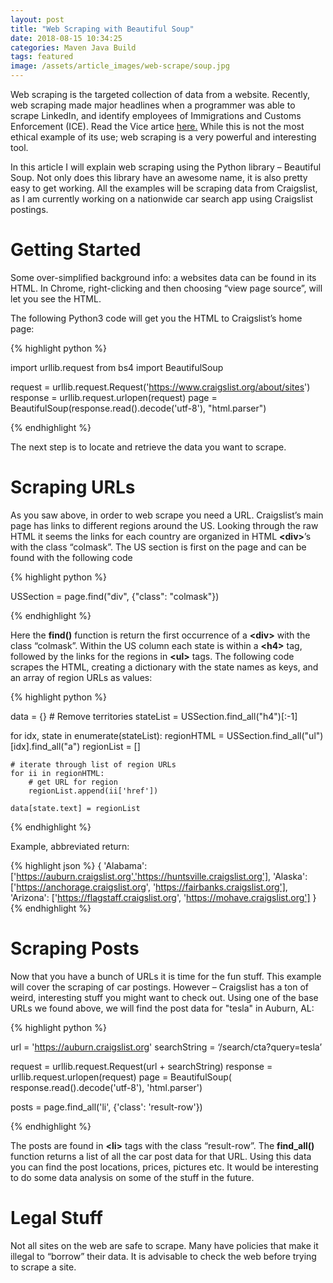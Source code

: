 ```yaml
---
layout: post
title: "Web Scraping with Beautiful Soup"
date: 2018-08-15 10:34:25
categories: Maven Java Build
tags: featured
image: /assets/article_images/web-scrape/soup.jpg
---
```


Web scraping is the targeted collection of data from a website. Recently, web scraping made major headlines when a programmer was able to scrape LinkedIn, and identify employees of Immigrations and Customs Enforcement (ICE). Read the Vice artice [here.](https://motherboard.vice.com/en_us/article/435myg/programmer-used-linkedin-to-find-ice-employees-database) While this is not the most ethical example of its use; web scraping is a very powerful and interesting tool.

In this article I will explain web scraping using the Python library – Beautiful Soup. Not only does this library have an awesome name, it is also pretty easy to get working. All the examples will be scraping data from Craigslist, as I am currently working on a nationwide car search app using Craigslist postings.

# Getting Started

Some over-simplified background info:
a websites data can be found in its HTML.
In Chrome, right-clicking and then choosing “view page source”, will let you see the HTML.

The following Python3 code will get you the HTML to Craigslist’s home page:

{% highlight python %}

import urllib.request
from bs4 import BeautifulSoup

request = urllib.request.Request('https://www.craigslist.org/about/sites')
response = urllib.request.urlopen(request)
page = BeautifulSoup(response.read().decode('utf-8'), "html.parser")

{% endhighlight %}

The next step is to locate and retrieve the data you want to scrape.

# Scraping URLs

As you saw above, in order to web scrape you need a URL. Craigslist’s main page has links to different regions around the US. Looking through the raw HTML it seems the links for each country are organized in HTML **\<div>**’s with the class “colmask”. The US section is first on the page and can be found with the following code

{% highlight python %}

USSection = page.find("div", {"class": "colmask"})

{% endhighlight %}

Here the **find()** function is return the first occurrence of a **\<div>** with the class “colmask”. Within the US column each state is within a **\<h4>** tag, followed by the links for the regions in **\<ul>** tags. The following code scrapes the HTML, creating a dictionary with the state names as keys, and an array of region URLs as values:

{% highlight python %}

data = {} # Remove territories
stateList = USSection.find_all("h4")[:-1]

for idx, state in enumerate(stateList):
regionHTML = USSection.find_all("ul")[idx].find_all("a")
regionList = []

    # iterate through list of region URLs
    for ii in regionHTML:
        # get URL for region
        regionList.append(ii['href'])

    data[state.text] = regionList

{% endhighlight %}

Example, abbreviated return:

{% highlight json %}
{
'Alabama': ['https://auburn.craigslist.org','https://huntsville.craigslist.org'],
'Alaska': ['https://anchorage.craigslist.org', 'https://fairbanks.craigslist.org'],
'Arizona': ['https://flagstaff.craigslist.org', 'https://mohave.craigslist.org']
}
{% endhighlight %}

# Scraping Posts

Now that you have a bunch of URLs it is time for the fun stuff. This example will cover the scraping of car postings. However – Craigslist has a ton of weird, interesting stuff you might want to check out. Using one of the base URLs we found above, we will find the post data for "tesla" in Auburn, AL:

{% highlight python %}

url = 'https://auburn.craigslist.org'
searchString = ‘/search/cta?query=tesla’

request = urllib.request.Request(url + searchString)
response = urllib.request.urlopen(request)
page = BeautifulSoup(
response.read().decode('utf-8'), 'html.parser')

posts = page.find_all('li', {'class': 'result-row'})

{% endhighlight %}

The posts are found in **\<li>** tags with the class “result-row”. The **find_all()** function returns a list of all the car post data for that URL. Using this data you can find the post locations, prices, pictures etc. It would be interesting to do some data analysis on some of the stuff in the future.

# Legal Stuff

Not all sites on the web are safe to scrape. Many have policies that make it illegal to “borrow” their data. It is advisable to check the web before trying to scrape a site.
